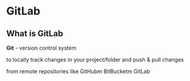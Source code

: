 # GitLab

## What is GitLab ##

**Git** - version control system

to locally track changes in your project/folder and push & pull changes

from remote repositories like GitHubm BitBucketm GitLab


